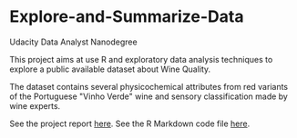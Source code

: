 # Explore-and-Summarize-Data

Udacity Data Analyst Nanodegree


This project aims at use R and exploratory data analysis 
techniques to explore a public available dataset about Wine Quality.

The dataset contains several physicochemical attributes from red variants of the Portuguese "Vinho Verde" wine 
and sensory classification made by wine experts.

See the project report [here](http://zelite.github.io/Explore-and-Summarize-Data/).
See the R Markdown code file [here](P4_Wine_Quality_data.rmd).
